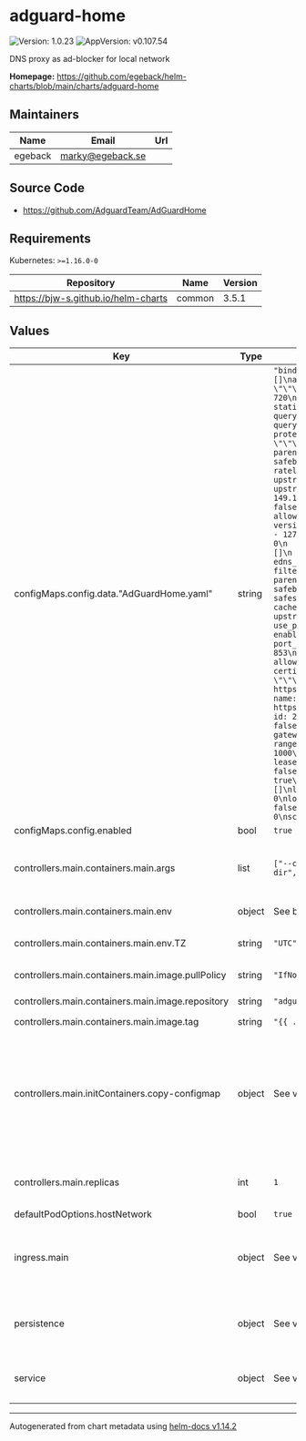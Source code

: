 # adguard-home

![Version: 1.0.23](https://img.shields.io/badge/Version-1.0.23-informational?style=flat-square) ![AppVersion: v0.107.54](https://img.shields.io/badge/AppVersion-v0.107.54-informational?style=flat-square)

DNS proxy as ad-blocker for local network

**Homepage:** <https://github.com/egeback/helm-charts/blob/main/charts/adguard-home>

## Maintainers

| Name | Email | Url |
| ---- | ------ | --- |
| egeback | <marky@egeback.se> |  |

## Source Code

* <https://github.com/AdguardTeam/AdGuardHome>

## Requirements

Kubernetes: `>=1.16.0-0`

| Repository | Name | Version |
|------------|------|---------|
| https://bjw-s.github.io/helm-charts | common | 3.5.1 |

## Values

| Key | Type | Default | Description |
|-----|------|---------|-------------|
| configMaps.config.data."AdGuardHome.yaml" | string | `"bind_host: 0.0.0.0\nbind_port: 3000\nbeta_bind_port: 0\nusers: []\nauth_attempts: 5\nblock_auth_min: 15\nhttp_proxy: \"\"\nlanguage: \"\"\ndebug_pprof: false\nweb_session_ttl: 720\ndns:\n  bind_hosts:\n  - 0.0.0.0\n  port: 53\n  statistics_interval: 1\n  querylog_enabled: true\n  querylog_file_enabled: true\n  querylog_interval: 2160h\n  querylog_size_memory: 1000\n  anonymize_client_ip: false\n  protection_enabled: true\n  blocking_mode: default\n  blocking_ipv4: \"\"\n  blocking_ipv6: \"\"\n  blocked_response_ttl: 10\n  parental_block_host: family-block.dns.adguard.com\n  safebrowsing_block_host: standard-block.dns.adguard.com\n  ratelimit: 20\n  ratelimit_whitelist: []\n  refuse_any: true\n  upstream_dns:\n  - https://dns10.quad9.net/dns-query\n  upstream_dns_file: \"\"\n  bootstrap_dns:\n  - 9.9.9.10\n  - 149.112.112.10\n  - 2620:fe::10\n  - 2620:fe::fe:10\n  all_servers: false\n  fastest_addr: false\n  fastest_timeout: 1s\n  allowed_clients: []\n  disallowed_clients: []\n  blocked_hosts:\n  - version.bind\n  - id.server\n  - hostname.bind\n  trusted_proxies:\n  - 127.0.0.0/8\n  - ::1/128\n  cache_size: 4194304\n  cache_ttl_min: 0\n  cache_ttl_max: 0\n  cache_optimistic: false\n  bogus_nxdomain: []\n  aaaa_disabled: false\n  enable_dnssec: false\n  edns_client_subnet: false\n  max_goroutines: 300\n  ipset: []\n  filtering_enabled: true\n  filters_update_interval: 24\n  parental_enabled: false\n  safesearch_enabled: false\n  safebrowsing_enabled: false\n  safebrowsing_cache_size: 1048576\n  safesearch_cache_size: 1048576\n  parental_cache_size: 1048576\n  cache_time: 30\n  rewrites: []\n  blocked_services: []\n  upstream_timeout: 10s\n  private_networks: []\n  use_private_ptr_resolvers: true\n  local_ptr_upstreams: []\ntls:\n  enabled: false\n  server_name: \"\"\n  force_https: false\n  port_https: 443\n  port_dns_over_tls: 853\n  port_dns_over_quic: 853\n  port_dnscrypt: 0\n  dnscrypt_config_file: \"\"\n  allow_unencrypted_doh: false\n  strict_sni_check: false\n  certificate_chain: \"\"\n  private_key: \"\"\n  certificate_path: \"\"\n  private_key_path: \"\"\nfilters:\n- enabled: true\n  url: https://adguardteam.github.io/AdGuardSDNSFilter/Filters/filter.txt\n  name: AdGuard DNS filter\n  id: 1\n- enabled: false\n  url: https://adaway.org/hosts.txt\n  name: AdAway Default Blocklist\n  id: 2\nwhitelist_filters: []\nuser_rules: []\ndhcp:\n  enabled: false\n  interface_name: \"\"\n  local_domain_name: lan\n  dhcpv4:\n    gateway_ip: \"\"\n    subnet_mask: \"\"\n    range_start: \"\"\n    range_end: \"\"\n    lease_duration: 86400\n    icmp_timeout_msec: 1000\n    options: []\n  dhcpv6:\n    range_start: \"\"\n    lease_duration: 86400\n    ra_slaac_only: false\n    ra_allow_slaac: false\nclients:\n  runtime_sources:\n    whois: true\n    arp: true\n    rdns: true\n    dhcp: true\n    hosts: true\n  persistent: []\nlog_compress: false\nlog_localtime: false\nlog_max_backups: 0\nlog_max_size: 100\nlog_max_age: 3\nlog_file: \"\"\nverbose: false\nos:\n  group: \"\"\n  user: \"\"\n  rlimit_nofile: 0\nschema_version: 14\n"` |  |
| configMaps.config.enabled | bool | `true` |  |
| controllers.main.containers.main.args | list | `["--config","/config/AdGuardHome.yaml","--work-dir","/opt/adguardhome/work","--no-check-update"]` | arguments passed to the adguard-home command line. |
| controllers.main.containers.main.env | object | See below | environment variables. |
| controllers.main.containers.main.env.TZ | string | `"UTC"` | Set the container timezone |
| controllers.main.containers.main.image.pullPolicy | string | `"IfNotPresent"` | image pull policy |
| controllers.main.containers.main.image.repository | string | `"adguard/adguardhome"` | image repository |
| controllers.main.containers.main.image.tag | string | `"{{ .Chart.AppVersion }}"` |  |
| controllers.main.initContainers.copy-configmap | object | See values.yaml | Configures an initContainer that copies the configmap to the AdGuardHome conf directory It does NOT overwrite when the file already exists. |
| controllers.main.replicas | int | `1` | Number of pods to load balance between |
| defaultPodOptions.hostNetwork | bool | `true` |  |
| ingress.main | object | See values.yaml | Enable and configure ingress settings for the chart under this key. |
| persistence | object | See values.yaml | Configure persistence settings for the chart under this key. |
| service | object | See values.yaml | Configures service settings for the chart. |

----------------------------------------------
Autogenerated from chart metadata using [helm-docs v1.14.2](https://github.com/norwoodj/helm-docs/releases/v1.14.2)
